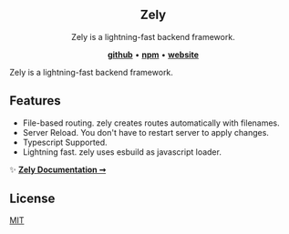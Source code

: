 <section align="center">
  <h1>Zely</h1>
  Zely is a lightning-fast backend framework.

[**github**](https://github.com/zely-js/zely) • [**npm**](https://npmjs.com/package/zely) • [**website**](https://zely.netlify.app/)

</section>

Zely is a lightning-fast backend framework.

## Features

- File-based routing. zely creates routes automatically with filenames.
- Server Reload. You don't have to restart server to apply changes.
- Typescript Supported.
- Lightning fast. zely uses esbuild as javascript loader.

✨ [**Zely Documentation ➞**](https://zely.netlify.app)

## License

[MIT](/LICENSE)
